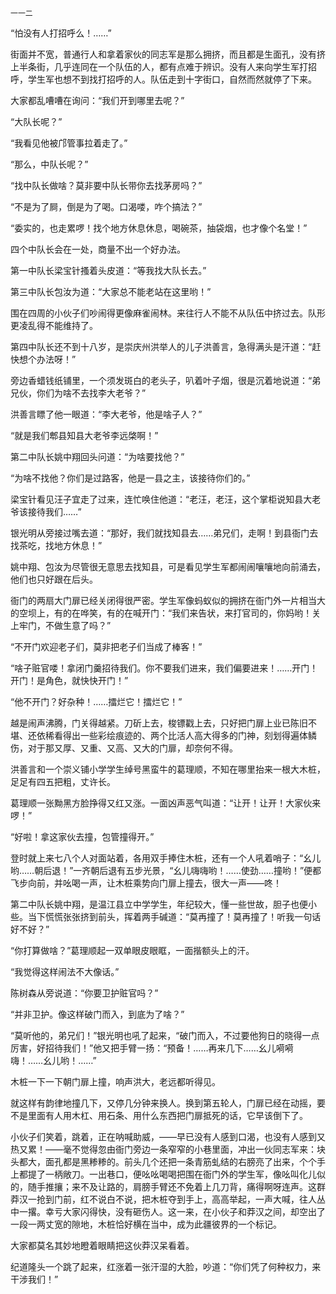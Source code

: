     一一二 

   “怕没有人打招呼么！……”

   街面并不宽，普通行人和拿着家伙的同志军是那么拥挤，而且都是生面孔，没有挤上半条街，几乎连同在一个队伍的人，都有点难于辨识。没有人来向学生军打招呼，学生军也想不到找打招呼的人。队伍走到十字街口，自然而然就停了下来。

   大家都乱嘈嘈在询问：“我们开到哪里去呢？”

   “大队长呢？”

   “我看见他被邝管事拉着走了。”

   “那么，中队长呢？”

   “找中队长做啥？莫非要中队长带你去找茅房吗？”

   “不是为了屙，倒是为了喝。口渴喽，咋个搞法？”

   “委实的，也走累啰！找个地方休息休息，喝碗茶，抽袋烟，也才像个名堂！”

   四个中队长会在一处，商量不出一个好办法。

   第一中队长梁宝针搔着头皮道：“等我找大队长去。”

   第三中队长包汝为道：“大家总不能老站在这里哟！”

   围在四周的小伙子们吵闹得更像麻雀闹林。来往行人不能不从队伍中挤过去。队形更凌乱得不能维持了。

   第四中队长还不到十八岁，是崇庆州洪举人的儿子洪善言，急得满头是汗道：“赶快想个办法呀！”

   旁边香蜡钱纸铺里，一个须发斑白的老头子，叭着叶子烟，很是沉着地说道：“弟兄伙，你们为啥不去找李大老爷？”

   洪善言瞟了他一眼道：“李大老爷，他是啥子人？”

   “就是我们郫县知县大老爷李远棨啊！”

   第二中队长姚中翔回头问道：“为啥要找他？”

   “为啥不找他？你们是过路客，他是一县之主，该接待你们的。”

   梁宝针看见汪子宜走了过来，连忙唤住他道：“老汪，老汪，这个掌柜说知县大老爷该接待我们……”

   银光明从旁接过嘴去道：“那好，我们就找知县去……弟兄们，走啊！到县衙门去找茶吃，找地方休息！”

   姚中翔、包汝为尽管很无意思去找知县，可是看见学生军都闹闹嚷嚷地向前涌去，他们也只好跟在后头。

   衙门的两扇大门扉已经关闭得很严密。学生军像蚂蚁似的拥挤在衙门外一片相当大的空坝上，有的在哗笑，有的在喊开门：“我们来告状，来打官司的，你妈哟！关上牢门，不做生意了吗？”

   “不开门欢迎老子们，莫非把老子们当成了棒客！”

   “啥子赃官喽！拿闭门羹招待我们。你不要我们进来，我们偏要进来！……开门！开门！是角色，就快快开门！”

   “他不开门？好杂种！……擂烂它！擂烂它！”

   越是闹声沸腾，门关得越紧。刀斫上去，梭镖戳上去，只好把门扉上业已陈旧不堪、还依稀看得出一些彩绘痕迹的、两个比活人高大得多的门神，刻划得遍体鳞伤，对于那又厚、又重、又高、又大的门扉，却奈何不得。

   洪善言和一个崇义铺小学学生绰号黑蛮牛的葛理顺，不知在哪里抬来一根大木桩，足足有四五把粗，丈许长。

   葛理顺一张黝黑方脸挣得又红又涨。一面凶声恶气叫道：“让开！让开！大家伙来啰！”

   “好啦！拿这家伙去撞，包管撞得开。”

   登时就上来七八个人对面站着，各用双手捧住木桩，还有一个人吼着哨子：“幺儿哟……朝后退！”一齐朝后退有五步光景，“幺儿嗨嗨哟！……使劲……撞哟！”便都飞步向前，并吆喝一声，让木桩乘势向门扉上撞去，很大一声——咚！

   第二中队长姚中翔，是温江县立中学学生，年纪较大，懂一些世故，胆子也便小些。当下慌慌张张挤到前头，挥着两手碱道：“莫再撞了！莫再撞了！听我一句话好不好？”

   “你打算做啥？”葛理顺起一双单眼皮眼眶，一面揩额头上的汗。

   “我觉得这样闹法不大像话。”

   陈树森从旁说道：“你要卫护赃官吗？”

   “并非卫护。像这样破门而入，到底为了啥？”

   “莫听他的，弟兄们！”银光明也吼了起来，“破门而入，不过要他狗日的晓得一点厉害，好招待我们！”他又把手臂一扬：“预备！……再来几下……幺儿嗬嗬嗨！……幺儿哟！……”

   木桩一下一下朝门扉上撞，响声洪大，老远都听得见。

   就这样有韵律地撞几下，又停几分钟来换人。换到第五轮人，门扉已经在动摇，要不是里面有人用木杠、用石条、用什么东西把门扉抵死的话，它早该倒下了。

   小伙子们笑着，跳着，正在呐喊助威，——早已没有人感到口渴，也没有人感到又热又累！——毫不觉得忽由衙门旁边一条窄窄的小巷里面，冲出一伙同志军来：块头都大，面孔都是黑糁糁的。前头几个还把一条青筋虬结的右膀亮了出来，个个手上都提了一柄敞刀。一出巷口，便吆吆喝喝把围在衙门外的学生军，像吆叫化儿似的，随手推攘；来不及让路的，肩膀手臂还不免着上几刀背，痛得啊呀连声。这群莽汉一抢到门前，红不说白不说，把木桩夺到手上，高高举起，一声大喊，往人丛中一撂。幸亏大家闪得快，没有砸伤人。这一来，在小伙子和莽汉之间，却空出了一段一两丈宽的隙地，木桩恰好横在当中，成为此疆彼界的一个标记。

   大家都莫名其妙地瞪着眼睛把这伙莽汉呆看着。

   纪道隆头一个跳了起来，红涨着一张汗湿的大脸，吵道：“你们凭了何种权力，来干涉我们！”

